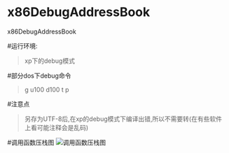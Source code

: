 # x86DebugAddressBook
x86DebugAddressBook

#运行环境:
>xp下的debug模式

#部分dos下debug命令
>g 
>u100
>d100
>t
>p

#注意点
>另存为UTF-8后,在xp的debug模式下编译出错,所以不需要转(在有些软件上看可能注释会是乱码)

#调用函数压栈图
![调用函数压栈图](https://raw.githubusercontent.com/page404/x86DebugAddressBook/master/images/%E5%87%BD%E6%95%B0%E8%B0%83%E7%94%A8%E5%8E%8B%E6%A0%88%E5%9B%BE.png)
